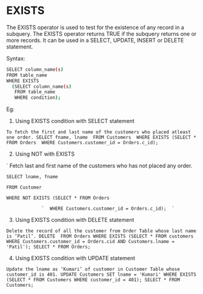 # EXISTS
The EXISTS operator is used to test for the existence of any record in a subquery. 
The EXISTS operator returns TRUE if the subquery returns one or more records. It can be used in a SELECT, UPDATE, INSERT or DELETE statement.

Syntax:
``` sh
SELECT column_name(s) 
FROM table_name
WHERE EXISTS 
  (SELECT column_name(s) 
   FROM table_name
   WHERE condition);
   ``` 
   
Eg:
 1)	Using EXISTS condition with SELECT statement
 
 ` To fetch the first and last name of the customers who placed atleast one order.
SELECT fname, lname 
FROM Customers 
WHERE EXISTS (SELECT * 
              FROM Orders 
              WHERE Customers.customer_id = Orders.c_id);  `
              

 2)	Using NOT with EXISTS

 ` Fetch last and first name of the customers who has not placed any order.
 
 `SELECT lname, fname `
 
 `FROM Customer `
 
 `WHERE NOT EXISTS (SELECT * FROM Orders  `
 
                 `  WHERE Customers.customer_id = Orders.c_id);  `
                  

3)	Using EXISTS condition with DELETE statement

 ` Delete the record of all the customer from Order Table whose last name is ‘Patil’.
DELETE 
FROM Orders
WHERE EXISTS (SELECT *
              FROM customers
              WHERE Customers.customer_id = Orders.cid
              AND Customers.lname = 'Patil');
SELECT * FROM Orders;  `



4) Using EXISTS condition with UPDATE statement
 
 ` Update the lname as ‘Kumari’ of customer in Customer Table whose customer_id is 401.
UPDATE Customers
SET lname = 'Kumari'
WHERE EXISTS (SELECT *
              FROM Customers
              WHERE customer_id = 401);
SELECT * FROM Customers; `

